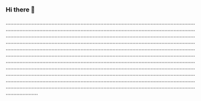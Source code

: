 ### Hi there 👋

.........................................................................................................................................................................................................................................................................................................................................................................................................................................................................................................................................................................................................................................................................................................................................................................................................................................................................................................................................................................................................................................................................................................................................................................................................................................................................................................................................................................................................................................